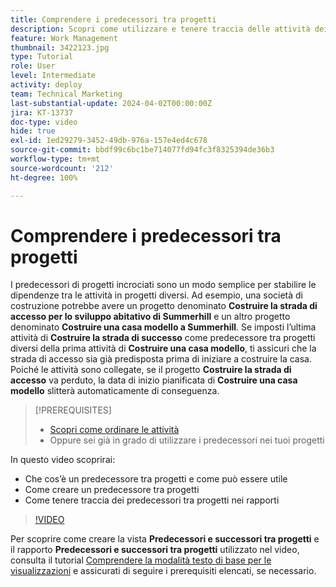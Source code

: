 ```yaml
---
title: Comprendere i predecessori tra progetti
description: Scopri come utilizzare e tenere traccia delle attività dei predecessori tra 2 o più progetti.
feature: Work Management
thumbnail: 3422123.jpg
type: Tutorial
role: User
level: Intermediate
activity: deploy
team: Technical Marketing
last-substantial-update: 2024-04-02T00:00:00Z
jira: KT-13737
doc-type: video
hide: true
exl-id: 1ed29279-3452-49db-976a-157e4ed4c678
source-git-commit: bbdf99c6bc1be714077fd94fc3f8325394de36b3
workflow-type: tm+mt
source-wordcount: '212'
ht-degree: 100%

---
```


# Comprendere i predecessori tra progetti

I predecessori di progetti incrociati sono un modo semplice per stabilire le dipendenze tra le attività in progetti diversi. Ad esempio, una società di costruzione potrebbe avere un progetto denominato **Costruire la strada di accesso per lo sviluppo abitativo di Summerhill** e un altro progetto denominato **Costruire una casa modello a Summerhill**. Se imposti l’ultima attività di **Costruire la strada di successo** come predecessore tra progetti diversi della prima attività di **Costruire una casa modello**, ti assicuri che la strada di accesso sia già predisposta prima di iniziare a costruire la casa. Poiché le attività sono collegate, se il progetto **Costruire la strada di accesso** va perduto, la data di inizio pianificata di **Costruire una casa modello** slitterà automaticamente di conseguenza.

>[!PREREQUISITES]
>
>* [Scopri come ordinare le attività](https://experienceleague.adobe.com/docs/workfront-learn/tutorials-workfront/manage-work/tasks/learn-to-sequence-tasks.html?lang=it)
>* Oppure sei già in grado di utilizzare i predecessori nei tuoi progetti


In questo video scoprirai:

* Che cos’è un predecessore tra progetti e come può essere utile
* Come creare un predecessore tra progetti
* Come tenere traccia dei predecessori tra progetti nei rapporti

>[!VIDEO](https://video.tv.adobe.com/v/3422123/?quality=12&learn=on&enablevpops=1)

Per scoprire come creare la vista **Predecessori e successori tra progetti** e il rapporto **Predecessori e successori tra progetti** utilizzato nel video, consulta il tutorial [Comprendere la modalità testo di base per le visualizzazioni](https://experienceleague.adobe.com/docs/workfront-learn/tutorials-workfront/reporting/intermediate-reporting/basic-text-mode-for-views.html?lang=it) e assicurati di seguire i prerequisiti elencati, se necessario.

